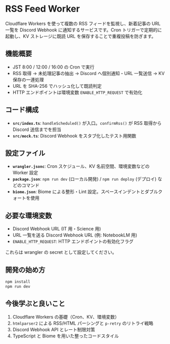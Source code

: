 # RSS Feed Worker

Cloudflare Workers を使って複数の RSS フィードを監視し、新着記事の URL 一覧を Discord Webhook に通知するサービスです。Cron トリガーで定期的に起動し、KV ストレージに既読 URL を保存することで重複投稿を防ぎます。

## 機能概要
- JST 8:00 / 12:00 / 16:00 の Cron で実行
- RSS 取得 → 未処理記事の抽出 → Discord へ個別通知・URL 一覧送信 → KV 保存の一連処理
- URL を SHA-256 でハッシュ化して既読判定
- HTTP エンドポイントは環境変数 `ENABLE_HTTP_REQUEST` で有効化

## コード構成
- **`src/index.ts`**: `handleScheduled()` が入口。`confirmRss()` が RSS 取得から Discord 送信までを担当
- **`src/mock.ts`**: Discord Webhook をスタブ化したテスト用関数

## 設定ファイル
- **`wrangler.jsonc`**: Cron スケジュール、KV 名前空間、環境変数などの Worker 設定
- **`package.json`**: `npm run dev` (ローカル開発) / `npm run deploy` (デプロイ) などのコマンド
- **`biome.json`**: Biome による整形・Lint 設定。スペースインデントとダブルクォートを使用

## 必要な環境変数
- Discord Webhook URL (IT 用・Science 用)
- URL 一覧を送る Discord Webhook URL (例: NotebookLM 用)
- `ENABLE_HTTP_REQUEST`: HTTP エンドポイントの有効化フラグ

これらは wrangler の secret として設定してください。

## 開発の始め方
```bash
npm install
npm run dev
```

## 今後学ぶと良いこと
1. Cloudflare Workers の基礎（Cron、KV、環境変数）
2. `htmlparser2` による RSS/HTML パーシングと `p-retry` のリトライ戦略
3. Discord Webhook API とレート制限対策
4. TypeScript と Biome を用いた整ったコードスタイル

